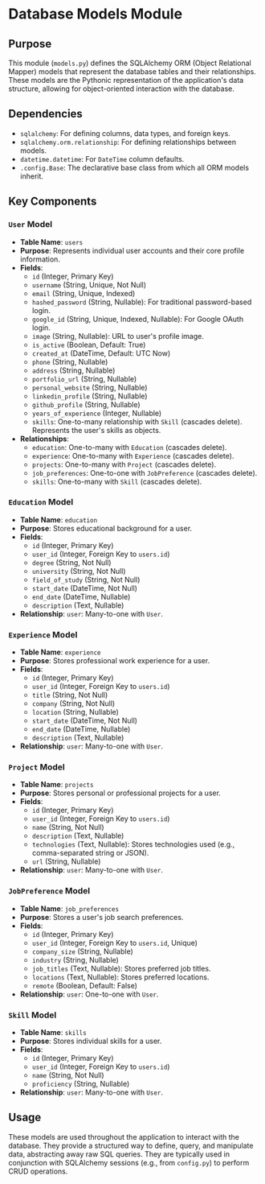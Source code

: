 # Database Models Module

## Purpose
This module (`models.py`) defines the SQLAlchemy ORM (Object Relational Mapper) models that represent the database tables and their relationships. These models are the Pythonic representation of the application's data structure, allowing for object-oriented interaction with the database.

## Dependencies
- `sqlalchemy`: For defining columns, data types, and foreign keys.
- `sqlalchemy.orm.relationship`: For defining relationships between models.
- `datetime.datetime`: For `DateTime` column defaults.
- `.config.Base`: The declarative base class from which all ORM models inherit.

## Key Components

### `User` Model
- **Table Name**: `users`
- **Purpose**: Represents individual user accounts and their core profile information.
- **Fields**:
  - `id` (Integer, Primary Key)
  - `username` (String, Unique, Not Null)
  - `email` (String, Unique, Indexed)
  - `hashed_password` (String, Nullable): For traditional password-based login.
  - `google_id` (String, Unique, Indexed, Nullable): For Google OAuth login.
  - `image` (String, Nullable): URL to user's profile image.
  - `is_active` (Boolean, Default: True)
  - `created_at` (DateTime, Default: UTC Now)
  - `phone` (String, Nullable)
  - `address` (String, Nullable)
  - `portfolio_url` (String, Nullable)
  - `personal_website` (String, Nullable)
  - `linkedin_profile` (String, Nullable)
  - `github_profile` (String, Nullable)
  - `years_of_experience` (Integer, Nullable)
  - `skills`: One-to-many relationship with `Skill` (cascades delete). Represents the user's skills as objects.
- **Relationships**:
  - `education`: One-to-many with `Education` (cascades delete).
  - `experience`: One-to-many with `Experience` (cascades delete).
  - `projects`: One-to-many with `Project` (cascades delete).
  - `job_preferences`: One-to-one with `JobPreference` (cascades delete).
  - `skills`: One-to-many with `Skill` (cascades delete).

### `Education` Model
- **Table Name**: `education`
- **Purpose**: Stores educational background for a user.
- **Fields**:
  - `id` (Integer, Primary Key)
  - `user_id` (Integer, Foreign Key to `users.id`)
  - `degree` (String, Not Null)
  - `university` (String, Not Null)
  - `field_of_study` (String, Not Null)
  - `start_date` (DateTime, Not Null)
  - `end_date` (DateTime, Nullable)
  - `description` (Text, Nullable)
- **Relationship**: `user`: Many-to-one with `User`.

### `Experience` Model
- **Table Name**: `experience`
- **Purpose**: Stores professional work experience for a user.
- **Fields**:
  - `id` (Integer, Primary Key)
  - `user_id` (Integer, Foreign Key to `users.id`)
  - `title` (String, Not Null)
  - `company` (String, Not Null)
  - `location` (String, Nullable)
  - `start_date` (DateTime, Not Null)
  - `end_date` (DateTime, Nullable)
  - `description` (Text, Nullable)
- **Relationship**: `user`: Many-to-one with `User`.

### `Project` Model
- **Table Name**: `projects`
- **Purpose**: Stores personal or professional projects for a user.
- **Fields**:
  - `id` (Integer, Primary Key)
  - `user_id` (Integer, Foreign Key to `users.id`)
  - `name` (String, Not Null)
  - `description` (Text, Nullable)
  - `technologies` (Text, Nullable): Stores technologies used (e.g., comma-separated string or JSON).
  - `url` (String, Nullable)
- **Relationship**: `user`: Many-to-one with `User`.

### `JobPreference` Model
- **Table Name**: `job_preferences`
- **Purpose**: Stores a user's job search preferences.
- **Fields**:
  - `id` (Integer, Primary Key)
  - `user_id` (Integer, Foreign Key to `users.id`, Unique)
  - `company_size` (String, Nullable)
  - `industry` (String, Nullable)
  - `job_titles` (Text, Nullable): Stores preferred job titles.
  - `locations` (Text, Nullable): Stores preferred locations.
  - `remote` (Boolean, Default: False)
- **Relationship**: `user`: One-to-one with `User`.

### `Skill` Model
- **Table Name**: `skills`
- **Purpose**: Stores individual skills for a user.
- **Fields**:
  - `id` (Integer, Primary Key)
  - `user_id` (Integer, Foreign Key to `users.id`)
  - `name` (String, Not Null)
  - `proficiency` (String, Nullable)
- **Relationship**: `user`: Many-to-one with `User`.

## Usage
These models are used throughout the application to interact with the database. They provide a structured way to define, query, and manipulate data, abstracting away raw SQL queries. They are typically used in conjunction with SQLAlchemy sessions (e.g., from `config.py`) to perform CRUD operations.
